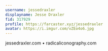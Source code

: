 ```yaml
---
username: jessedraxler
displayname: Jesse Draxler
fid: 317929
profile: https://farcaster.xyz/jessedraxler
avatar: https://i.imgur.com/vZEo4o6.jpg
---
```


jessedraxler.com • radicaliconography.com
